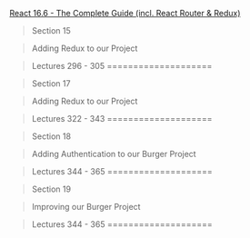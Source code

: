 
[React 16.6 - The Complete Guide (incl. React Router & Redux)](https://www.udemy.com/react-the-complete-guide-incl-redux/)

> Section 15

> Adding Redux to our Project

> Lectures 296 - 305
====================

> Section 17

> Adding Redux to our Project

> Lectures 322 - 343
====================

> Section 18

> Adding Authentication to our Burger Project

> Lectures 344 - 365
====================

> Section 19

> Improving our Burger Project

> Lectures 344 - 365
====================

